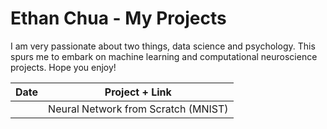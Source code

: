 # Ethan Chua - My Projects
I am very passionate about two things, data science and psychology. This spurs me to embark on machine learning and computational neuroscience projects. Hope you enjoy!

| Date | Project + Link |
| ------- | ------- |
| | Neural Network from Scratch (MNIST) |

